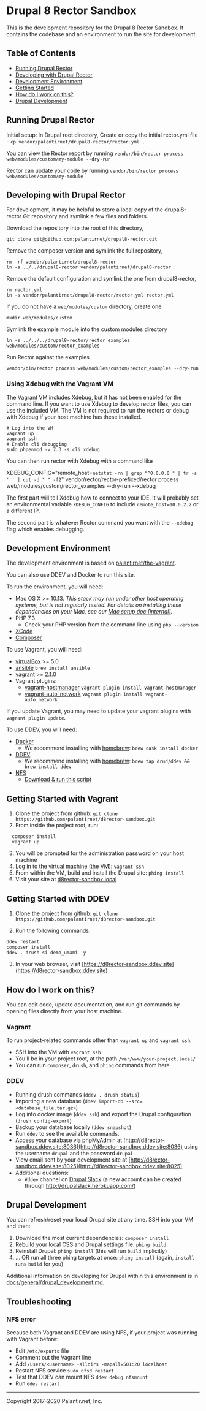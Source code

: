 # Drupal 8 Rector Sandbox

This is the development repository for the Drupal 8 Rector Sandbox. It contains the codebase and an environment to run the site for development.

## Table of Contents

* [Running Drupal Rector](#running-drupal-rector)
* [Developing with Drupal Rector](#developing-with-drupal-rector)
* [Development Environment](#development-environment)
* [Getting Started](#getting-started)
* [How do I work on this?](#how-do-i-work-on-this)
* [Drupal Development](#drupal-development)

## Running Drupal Rector

Initial setup: In Drupal root directory, Create or copy the initial rector.yml file -
`cp vendor/palantirnet/drupal8-rector/rector.yml .`

You can view the Rector report by running
`vendor/bin/rector process web/modules/custom/my-module --dry-run`

Rector can update your code by running
`vendor/bin/rector process web/modules/custom/my-module`

## Developing with Drupal Rector

For development, it may be helpful to store a local copy of the drupal8-rector Git repository and symlink a few files and folders.

Download the repository into the root of this directory,

`git clone git@github.com:palantirnet/drupal8-rector.git`

Remove the composer version and symlink the full repository,

```
rm -rf vendor/palantirnet/drupal8-rector
ln -s ../../drupal8-rector vendor/palantirnet/drupal8-rector
```

Remove the default configuration and symlink the one from drupal8-rector,

```
rm rector.yml
ln -s vendor/palantirnet/drupal8-rector/rector.yml rector.yml
```

If you do not have a `web/modules/custom` directory, create one
```
mkdir web/modules/custom
```

Symlink the example module into the custom modules directory

```
ln -s ../../../drupal8-rector/rector_examples web/modules/custom/rector_examples
```

Run Rector against the examples

`vendor/bin/rector process web/modules/custom/rector_examples --dry-run`

### Using Xdebug with the Vagrant VM

The Vagrant VM includes Xdebug, but it has not been enabled for the command line. If you want to use Xdebug to develop rector files, you can use the included VM. The VM is not required to run the rectors or debug with Xdebug if your host machine has these installed.

```
# Log into the VM
vagrant up
vagrant ssh
# Enable cli debugging
sudo phpenmod -v 7.3 -s cli xdebug
```

You can then run rector with Xdebug with a command like 

XDEBUG_CONFIG="remote_host=`netstat -rn | grep "^0.0.0.0 " | tr -s ' ' | cut -d " " -f2`" vendor/rector/rector-prefixed/rector process web/modules/custom/rector_examples --dry-run --xdebug

The first part will tell Xdebug how to connect to your IDE. It will probably set an environmental variable `XDEBUG_CONFIG` to include `remote_host=10.0.2.2` or a different IP.

The second part is whatever Rector command you want with the `--xdebug` flag which enables debugging.

## Development Environment

The development environment is based on [palantirnet/the-vagrant](https://github.com/palantirnet/the-vagrant).

You can also use DDEV and Docker to run this site.

To run the environment, you will need:

* Mac OS X >= 10.13. _This stack may run under other host operating systems, but is not regularly tested. For details on installing these dependencies on your Mac, see our [Mac setup doc [internal]](https://github.com/palantirnet/documentation/wiki/Mac-Setup)._
* PHP 7.3
  * Check your PHP version from the command line using `php --version`
* [XCode](https://itunes.apple.com/us/app/xcode/id497799835?mt=12)
* [Composer](https://getcomposer.org)

To use Vagrant, you will need:

* [virtualBox](https://www.virtualbox.org/wiki/Downloads) >= 5.0
* [ansible](https://github.com/ansible/ansible) `brew install ansible`
* [vagrant](https://www.vagrantup.com/) >= 2.1.0
* Vagrant plugins:
  * [vagrant-hostmanager](https://github.com/smdahlen/vagrant-hostmanager) `vagrant plugin install vagrant-hostmanager`
  * [vagrant-auto_network](https://github.com/oscar-stack/vagrant-auto_network) `vagrant plugin install vagrant-auto_network`

If you update Vagrant, you may need to update your vagrant plugins with `vagrant plugin update`.

To use DDEV, you will need:

* [Docker](https://ddev.readthedocs.io/en/stable/users/docker_installation/)
  * We recommend installing with [homebrew](https://brew.sh/): `brew cask install docker`
* [DDEV](https://ddev.readthedocs.io/en/stable/#installation)
  * We recommend installing with [homebrew](https://brew.sh/): `brew tap drud/ddev && brew install ddev`
* [NFS](https://ddev.readthedocs.io/en/stable/users/performance/#macos-nfs-setup)
  * [Download & run this script](https://raw.githubusercontent.com/drud/ddev/master/scripts/macos_ddev_nfs_setup.sh)

## Getting Started with Vagrant

1. Clone the project from github: `git clone https://github.com/palantirnet/d8rector-sandbox.git`
2. From inside the project root, run:

  ```
    composer install
    vagrant up
  ```
3. You will be prompted for the administration password on your host machine
4. Log in to the virtual machine (the VM): `vagrant ssh`
5. From within the VM, build and install the Drupal site: `phing install`
6. Visit your site at [d8rector-sandbox.local](http://d8rector-sandbox)

## Getting Started with DDEV

1. Clone the project from github: `git clone https://github.com/palantirnet/d8rector-sandbox.git`

2. Run the following commands:

  ```
  ddev restart
  composer install
  ddev . drush si demo_umami -y
  ```

3. In your web browser, visit [https://d8rector-sandbox.ddev.site](https://d8rector-sandbox.ddev.site)

## How do I work on this?

You can edit code, update documentation, and run git commands by opening files directly from your host machine.

### Vagrant

To run project-related commands other than `vagrant up` and `vagrant ssh`:

* SSH into the VM with `vagrant ssh`
* You'll be in your project root, at the path `/var/www/your-project.local/`
* You can run `composer`, `drush`, and `phing` commands from here

### DDEV

* Running drush commands (`ddev . drush status`)
* Importing a new database (`ddev import-db --src=<database_file.tar.gz>`)
* Log into docker image (`ddev ssh`) and export the Drupal configuration (`drush config-export`)
* Backup your database locally (`ddev snapshot`)
* Run `ddev` to see the available commands.
* Access your database via phpMyAdmin at [http://d8rector-sandbox.ddev.site:8036](http://d8rector-sandbox.ddev.site:8036) using the username `drupal` and the password `drupal`
* View email sent by your development site at [http://d8rector-sandbox.ddev.site:8025](http://d8rector-sandbox.ddev.site:8025)
* Additional questions:
  * `#ddev` channel on [Drupal Slack](https://drupal.slack.com) (a new account can be created through http://drupalslack.herokuapp.com/)

## Drupal Development

You can refresh/reset your local Drupal site at any time. SSH into your VM and then:

1. Download the most current dependencies: `composer install`
2. Rebuild your local CSS and Drupal settings file: `phing build`
3. Reinstall Drupal: `phing install` (this will run `build` implicitly)
4. ... OR run all three phing targets at once: `phing install` (again, `install` runs `build` for you)

Additional information on developing for Drupal within this environment is in [docs/general/drupal_development.md](docs/general/drupal_development.md).

## Troubleshooting

### NFS error
Because both Vagrant and DDEV are using NFS, if your project was running with Vagrant before:
* Edit `/etc/exports` file
* Comment out the Vagrant line
* Add `/Users/<username> -alldirs -mapall=501:20 localhost`
* Restart NFS service `sudo nfsd restart`
* Test that DDEV can mount NFS `ddev debug nfsmount`
* Run `ddev restart`

----
Copyright 2017-2020 Palantir.net, Inc.
